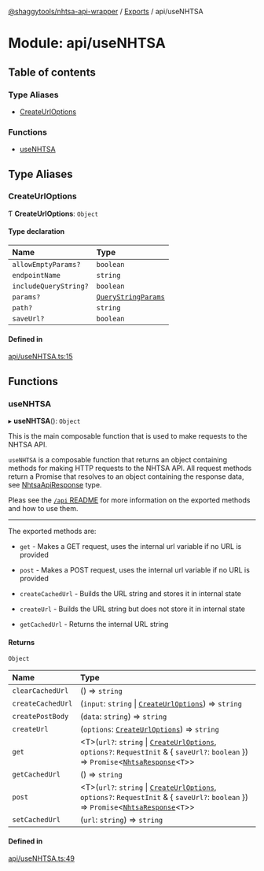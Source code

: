 [@shaggytools/nhtsa-api-wrapper](../index.md) / [Exports](../modules.md) / api/useNHTSA

# Module: api/useNHTSA

## Table of contents

### Type Aliases

- [CreateUrlOptions](api_useNHTSA.md#createurloptions)

### Functions

- [useNHTSA](api_useNHTSA.md#usenhtsa)

## Type Aliases

### CreateUrlOptions

Ƭ **CreateUrlOptions**: `Object`

#### Type declaration

| Name                  | Type                                                          |
| :-------------------- | :------------------------------------------------------------ |
| `allowEmptyParams?`   | `boolean`                                                     |
| `endpointName`        | `string`                                                      |
| `includeQueryString?` | `boolean`                                                     |
| `params?`             | [`QueryStringParams`](utils_queryString.md#querystringparams) |
| `path?`               | `string`                                                      |
| `saveUrl?`            | `boolean`                                                     |

#### Defined in

[api/useNHTSA.ts:15](https://github.com/ShaggyTech/nhtsa-api-wrapper/blob/main/packages/lib/src/api/useNHTSA.ts#L15)

## Functions

### useNHTSA

▸ **useNHTSA**(): `Object`

This is the main composable function that is used to make requests to the NHTSA API.

`useNHTSA` is a composable function that returns an object containing methods for making HTTP
requests to the NHTSA API. All request methods return a Promise that resolves to an object
containing the response data, see [NhtsaApiResponse](#TODO-LINK-TO-DOCS) type.

Pleas see the [`/api` README](https://github.com/shaggytech/nhtsa-api-wrapper/packages/lib/src/api)
for more information on the exported methods and how to use them.

---

The exported methods are:

- `get` - Makes a GET request, uses the internal url variable if no URL is provided

- `post` - Makes a POST request, uses the internal url variable if no URL is provided

- `createCachedUrl` - Builds the URL string and stores it in internal state

- `createUrl` - Builds the URL string but does not store it in internal state

- `getCachedUrl` - Returns the internal URL string

#### Returns

`Object`

| Name              | Type                                                                                                                                                                                                       |
| :---------------- | :--------------------------------------------------------------------------------------------------------------------------------------------------------------------------------------------------------- |
| `clearCachedUrl`  | () => `string`                                                                                                                                                                                             |
| `createCachedUrl` | (`input`: `string` \| [`CreateUrlOptions`](api_useNHTSA.md#createurloptions)) => `string`                                                                                                                  |
| `createPostBody`  | (`data`: `string`) => `string`                                                                                                                                                                             |
| `createUrl`       | (`options`: [`CreateUrlOptions`](api_useNHTSA.md#createurloptions)) => `string`                                                                                                                            |
| `get`             | <T\>(`url?`: `string` \| [`CreateUrlOptions`](api_useNHTSA.md#createurloptions), `options?`: `RequestInit` & { `saveUrl?`: `boolean` }) => `Promise`<[`NhtsaResponse`](api_types.md#nhtsaresponse)<`T`\>\> |
| `getCachedUrl`    | () => `string`                                                                                                                                                                                             |
| `post`            | <T\>(`url?`: `string` \| [`CreateUrlOptions`](api_useNHTSA.md#createurloptions), `options?`: `RequestInit` & { `saveUrl?`: `boolean` }) => `Promise`<[`NhtsaResponse`](api_types.md#nhtsaresponse)<`T`\>\> |
| `setCachedUrl`    | (`url`: `string`) => `string`                                                                                                                                                                              |

#### Defined in

[api/useNHTSA.ts:49](https://github.com/ShaggyTech/nhtsa-api-wrapper/blob/main/packages/lib/src/api/useNHTSA.ts#L49)
